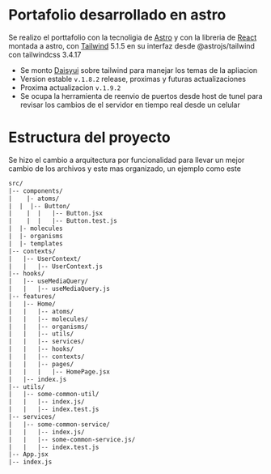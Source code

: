 # Portafolio desarrollado en astro

Se realizo el porttafolio con la tecnoligia de [Astro](https://astro.build/) y con la libreria de [React](https://es.react.dev/) montada a astro, con [Tailwind](https://tailwindui.com/) 5.1.5 en su interfaz desde @astrojs/tailwind
con tailwindcss 3.4.17

- Se monto [Daisyui](https://daisyui.com/) sobre tailwind para manejar los temas de la apliacion
- Version estable `v.1.8.2` release, proximas y futuras actualizaciones
- Proxima actualizacion `v.1.9.2`
- Se ocupa la herramienta de reenvio de puertos desde host de tunel para revisar los cambios de el servidor en tiempo real desde un celular

# Estructura del proyecto

Se hizo el cambio a arquitectura por funcionalidad para llevar un mejor cambio de los archivos y este mas organizado, un ejemplo como este

```txt
src/
|-- components/
|	 |- atoms/
|  |  |-- Button/
|	 |  |   |-- Button.jsx
|	 |  |   |-- Button.test.js
|  |- molecules
|  |- organisms
|  |- templates
|-- contexts/
|   |-- UserContext/
|   |   |-- UserContext.js
|-- hooks/
|   |-- useMediaQuery/
|   |   |-- useMediaQuery.js
|-- features/
|   |-- Home/
|   |   |-- atoms/
|   |   |-- molecules/
|   |   |-- organisms/
|   |   |-- utils/
|   |   |-- services/
|   |   |-- hooks/
|   |   |-- contexts/
|   |   |-- pages/
|   |   |   |-- HomePage.jsx
|   |-- index.js
|-- utils/
|   |-- some-common-util/
|   |   |-- index.js/
|   |   |-- index.test.js
|-- services/
|   |-- some-common-service/
|   |   |-- index.js/
|   |   |-- some-common-service.js/
|   |   |-- index.test.js
|-- App.jsx
|-- index.js
```
